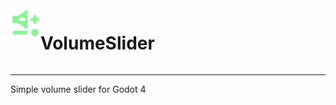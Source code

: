 <div style="display:flex"><img height=48 src="addons/volume_slider/icons/HVolumeSlider.svg">
<h1>VolumeSlider</h1></div>

-------------------------------------

 Simple volume slider for Godot 4


